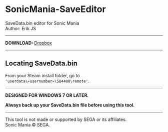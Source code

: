 # SonicMania-SaveEditor
SaveData.bin editor for Sonic Mania<br />
Author: Erik JS

-----------------------------------------------------------

**DOWNLOAD:** [Dropbox](https://www.dropbox.com/sh/v1mrwb1xptg31r0/AABTT7vBFqvqz4c2_TIs6aZCa?dl=0)

-----------------------------------------------------------

## Locating SaveData.bin

From your Steam install folder, go to `'userdata\«usernumber»\584400\remote'`.

--------------------------------------------------------

**DESIGNED FOR WINDOWS 7 OR LATER.**

**Always back up your SaveData.bin file before using this tool.**

--------------------------------------------------------

This tool is not made or supported by SEGA or its affiliates.<br />
Sonic Mania © SEGA.